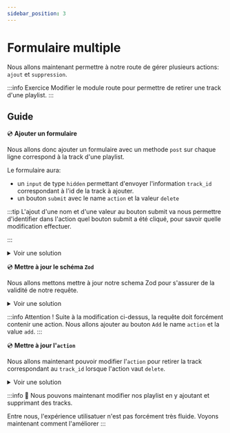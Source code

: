 ```yaml
---
sidebar_position: 3
---
```


# Formulaire multiple

Nous allons maintenant permettre à notre route de gérer plusieurs actions: `ajout` et `suppression`.

:::info Exercice
Modifier le module route pour permettre de retirer une track d'une playlist.
:::

## Guide

💿 **Ajouter un formulaire**

Nous allons donc ajouter un formulaire avec un methode `post` sur chaque ligne correspond à la track d'une playlist.

Le formulaire aura:

- un `input` de type `hidden` permettant d'envoyer l'information `track_id` correspondant à l'id de la track à ajouter.
- un bouton `submit` avec le name `action` et la valeur `delete`

:::tip
L'ajout d'une nom et d'une valeur au bouton submit va nous permettre d'identifier dans l'action quel bouton submit a été cliqué, pour savoir quelle modification effectuer.

:::

<details>
  <summary>Voir une solution</summary>

```tsx title="app/routes/_layout.playlists.$id.(edit).tsx"
export default function Playlist() {
  //...
  return (
    //...
    <li>
      {/*...*/}

      {isEditionMode && (
        <Form method="post" className="inline">
          <input name="track_id" type="hidden" value={track.id} />
          <button type="submit" name="action" value="delete">
            Remove
          </button>
        </Form>
      )}
    </li>
    //...
  );
}
```

</details>

💿 **Mettre à jour le schéma `Zod`**

Nous allons mettons mettre à jour notre schema Zod pour s'assurer de la validité de notre requête.

<details>
  <summary>Voir une solution</summary>

```tsx title="app/routes/_layout.playlists.$id.(edit).tsx"
const FormDataRequestSchema = z.object({
  track_id: z.string(),
  // highlight-next-line
  action: z.enum(["add", "delete"]),
});
```

</details>

:::info Attention !
Suite à la modification ci-dessus, la requête doit forcément contenir une action. Nous allons ajouter au bouton `Add` le name `action` et la value `add`.
:::

💿 **Mettre à jour l'`action`**

Nous allons maintenant pouvoir modifier l'`action` pour retirer la track correspondant au `track_id` lorsque l'action vaut `delete`.

<details>
  <summary>Voir une solution</summary>

```tsx title="app/routes/_layout.playlists.$id.(edit).tsx"
export const action = async ({ request, params: { id = "" } }: ActionArgs) => {
  const rawFormData = await request.formData();
  const formData = FormDataRequestSchema.parse(rawFormData);
  // highlight-next-line
  if (formData.action === "delete") {
    await playlists.removeTrack(id, formData.track_id);
  } else {
    await playlists.addTrack(id, formData.track_id);
  }
  // highlight-end
  return null;
};
```

</details>

:::info 👏 Nous pouvons maintenant modifier nos playlist en y ajoutant et supprimant des tracks.

Entre nous, l'expérience utilisatuer n'est pas forcément très fluide. Voyons maintenant comment l'améliorer
:::

